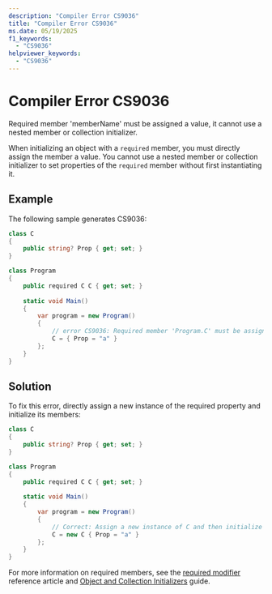 ```yaml
---
description: "Compiler Error CS9036"
title: "Compiler Error CS9036"
ms.date: 05/19/2025
f1_keywords: 
  - "CS9036"
helpviewer_keywords: 
  - "CS9036"
---
```

# Compiler Error CS9036

Required member 'memberName' must be assigned a value, it cannot use a nested member or collection initializer.

When initializing an object with a `required` member, you must directly assign the member a value. You cannot use a nested member or collection initializer to set properties of the `required` member without first instantiating it.

## Example

The following sample generates CS9036:

```csharp
class C
{
    public string? Prop { get; set; }
}

class Program
{
    public required C C { get; set; }
    
    static void Main()
    {
        var program = new Program()
        {
            // error CS9036: Required member 'Program.C' must be assigned a value, it cannot use a nested member or collection initializer.
            C = { Prop = "a" }
        };
    }
}
```

## Solution

To fix this error, directly assign a new instance of the required property and initialize its members:

```csharp
class C
{
    public string? Prop { get; set; }
}

class Program
{
    public required C C { get; set; }
    
    static void Main()
    {
        var program = new Program()
        {
            // Correct: Assign a new instance of C and then initialize its Prop property
            C = new C { Prop = "a" }
        };
    }
}
```

For more information on required members, see the [required modifier](../keywords/required.md) reference article and [Object and Collection Initializers](../../programming-guide/classes-and-structs/object-and-collection-initializers.md) guide.
